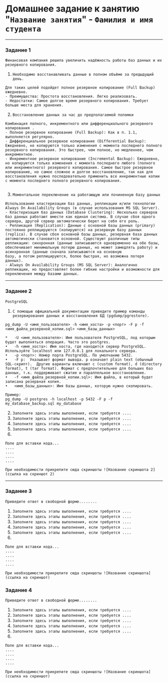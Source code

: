 # Домашнее задание к занятию "`Название занятия`" - `Фамилия и имя студента`



---

### Задание 1

`Финансовая компания решила увеличить надёжность работы баз данных и их резервного копирования.`

1. `Необходимо восстанавливать данные в полном объёме за предыдущий день.`
```
Для таких целей подойдет полное резервное копирование (Full Backup) ежедневно.
- Преимущества: Простота восстановления. Легко реализовать.
- Недостатки: Самое долгое время резервного копирования. Требует больше места для хранения.

```
2. `Восстановление данных за час до предполагаемой поломки`
```
Комбинация полного, инкрементного или дифференциального резервного копирования .
- Полное резервное копирование (Full Backup): Как в п. 1.1, выполняется регулярно.
- Дифференциальное резервное копирование (Differential Backup): Ежедневно, но копируются только изменения с момента последнего полного резервного копирования. Это быстрее, чем полное, но медленнее, чем инкрементное.
- Инкрементное резервное копирование (Incremental Backup): Ежедневно, но копируются только изменения с момента последнего любого (полного или инкрементного) резервного копирования. Самое быстрое резервное копирование, но самое сложное и долгое восстановление, так как для восстановления нужно последовательно применить все инкрементные копии с момента последнего полного резервного копирования.
 
```
3. `Моментальное переключение на работающую или починенную базу данных`

```
Использование кластеризации баз данных, репликации и/или технологии Always On Availability Groups (в случае использования MS SQL Server).
- Кластеризация баз данных (Database Clustering): Несколько серверов баз данных работают вместе как единая система. В случае сбоя одного сервера, другой сервер автоматически берет на себя его роль.
- Репликация (Replication): Данные с основной базы данных (primary) постоянно реплицируются (копируются) на резервную базу данных (replica). В случае сбоя основной базы данных, резервная база данных автоматически становится основной. Существуют различные типы репликации: синхронная (данные записываются одновременно на обе базы, обеспечивает минимальную потерю данных, но может замедлять работу) и асинхронная (данные сначала записываются на основную
базу, а потом реплицируются, более быстрая, но возможна потеря данных).
- Always On Availability Groups (MS SQL Server): Аналогично репликации, но предоставляет более гибкие настройки и возможности для переключения между базами данных.
```
---

### Задание 2

`PostgreSQL`

1. `С помощью официальной документации приведите пример команды резервирования данных и восстановления БД (pgdump/pgrestore).`
```
pg_dump -U <имя_пользователя> -h <имя_хоста> -p <порт> -F p -f <имя_файла_резервной_копии.sql> <имя_базы_данных>

*   -U <имя_пользователя>: Имя пользователя PostgreSQL, под которым будет выполняться операция. Часто это postgres.
•   -h <имя_хоста>: Имя хоста, где находится сервер PostgreSQL.  Используйте localhost или 127.0.0.1 для локального сервера.
•   -p <порт>: Номер порта PostgreSQL. По умолчанию 5432.
•   -F p:  Указывает формат вывода. p означает plain text (обычный SQL-скрипт).  Другие варианты включают c (custom format), d (directory format), t (tar format). Формат c предпочтительнее для больших баз данных, т.к. поддерживает сжатие и параллельное восстановление.
•   -f <имя_файла_резервной_копии.sql>: Имя файла, в который будет записана резервная копия.
•   <имя_базы_данных>: Имя базы данных, которую нужно скопировать.

Пример:
pg_dump -U postgres -h localhost -p 5432 -F p -f my_database_backup.sql my_database
```
2. `Заполните здесь этапы выполнения, если требуется ....`
3. `Заполните здесь этапы выполнения, если требуется ....`
4. `Заполните здесь этапы выполнения, если требуется ....`
5. `Заполните здесь этапы выполнения, если требуется ....`
6. 

```
Поле для вставки кода...
....
....
....
....
```

`При необходимости прикрепитe сюда скриншоты
![Название скриншота 2](ссылка на скриншот 2)`


---

### Задание 3

`Приведите ответ в свободной форме........`

1. `Заполните здесь этапы выполнения, если требуется ....`
2. `Заполните здесь этапы выполнения, если требуется ....`
3. `Заполните здесь этапы выполнения, если требуется ....`
4. `Заполните здесь этапы выполнения, если требуется ....`
5. `Заполните здесь этапы выполнения, если требуется ....`
6. 

```
Поле для вставки кода...
....
....
....
....
```

`При необходимости прикрепитe сюда скриншоты
![Название скриншота](ссылка на скриншот)`

### Задание 4

`Приведите ответ в свободной форме........`

1. `Заполните здесь этапы выполнения, если требуется ....`
2. `Заполните здесь этапы выполнения, если требуется ....`
3. `Заполните здесь этапы выполнения, если требуется ....`
4. `Заполните здесь этапы выполнения, если требуется ....`
5. `Заполните здесь этапы выполнения, если требуется ....`
6. 

```
Поле для вставки кода...
....
....
....
....
```

`При необходимости прикрепитe сюда скриншоты
![Название скриншота](ссылка на скриншот)`
